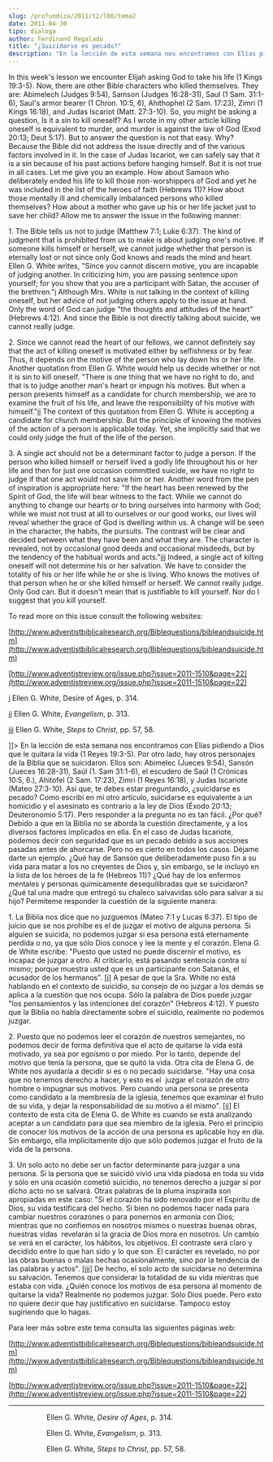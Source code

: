 ```yaml
---
slug: /profundiza/2011/t2/l06/tema2
date: 2011-04-30
tipo: dialoga
author: Ferdinand Regalado
title: "¿Suicidarse es pecado?"
description: "En la lección de esta semana nos encontramos con Elías pidiendo a Dios que le  quitara la vida (1 Reyes 19:3-5). Por otro lado, hay otros personajes de la  Biblia que se suicidaron. Ellos son: Abimelec (Jueces 9:54), Sansón (Jueces  16:28-31), Saúl (1. Sam 31:1-6), el escudero..."
---
```


In this week's lesson we encounter Elijah asking God to take his life (1 Kings 19:3-5). Now, there are other Bible characters who killed themselves. They are: Abimelech (Judges 9:54), Samson (Judges 16:28-31), Saul (1 Sam. 31:1-6), Saul's armor bearer (1 Chron. 10:5, 6), Ahithophel (2 Sam. 17:23), Zimri (1 Kings 16:18), and Judas Iscariot (Matt. 27:3-10). So, you might be asking a question, Is it a sin to kill oneself? As I wrote in my other article killing oneself is equivalent to murder, and murder is against the law of God (Exod 20:13; Deut 5:17). But to answer the question is not that easy. Why? Because the Bible did not address the issue directly and of the various factors involved in it. In the case of Judas Iscariot, we can safely say that it is a sin because of his past actions before hanging himself. But it is not true in all cases. Let me give you an example. How about Samson who deliberately ended his life to kill those non-worshippers of God and yet he was included in the list of the heroes of faith (Hebrews 11)? How about those mentally ill and chemically imbalanced persons who killed themselves? How about a mother who gave up his or her life jacket just to save her child? Allow me to answer the issue in the following manner:

1\. The Bible tells us not to judge (Matthew 7:1; Luke 6:37). The kind of judgment that is prohibited from us to make is about judging one's motive. If someone kills himself or herself, we cannot judge whether that person is eternally lost or not since only God knows and reads the mind and heart. Ellen G. White writes, "Since you cannot discern motive, you are incapable of judging another. In criticizing him, you are passing sentence upon yourself; for you show that you are a participant with Satan, the accuser of the brethren."[i](#sdendnote1sym) Although Mrs. White is not talking in the context of killing oneself, but her advice of not judging others apply to the issue at hand. Only the word of God can judge "the thoughts and attitudes of the heart" (Hebrews 4:12). And since the Bible is not directly talking about suicide, we cannot really judge.

2\. Since we cannot read the heart of our fellows, we cannot definitely say that the act of killing oneself is motivated either by selfishness or by fear. Thus, it depends on the motive of the person who lay down his or her life. Another quotation from Ellen G. White would help us decide whether or not it is sin to kill oneself. "There is one thing that we have no right to do, and that is to judge another man's heart or impugn his motives. But when a person presents himself as a candidate for church membership, we are to examine the fruit of his life, and leave the responsibility of his motive with himself."[ii](#sdendnote2sym) The context of this quotation from Ellen G. White is accepting a candidate for church membership. But the principle of knowing the motives of the action of a person is applicable today. Yet, she implicitly said that we could only judge the fruit of the life of the person.

3\. A single act should not be a determinant factor to judge a person. If the person who killed himself or herself lived a godly life throughout his or her life and then for just one occasion committed suicide, we have no right to judge if that one act would not save him or her. Another word from the pen of inspiration is appropriate here: "If the heart has been renewed by the Spirit of God, the life will bear witness to the fact. While we cannot do anything to change our hearts or to bring ourselves into harmony with God; while we must not trust at all to ourselves or our good works, our lives will reveal whether the grace of God is dwelling within us. A change will be seen in the character, the habits, the pursuits. The contrast will be clear and decided between what they have been and what they are. The character is revealed, not by occasional good deeds and occasional misdeeds, but by the tendency of the habitual words and acts."[iii](#sdendnote3sym) Indeed, a single act of killing oneself will not determine his or her salvation. We have to consider the totality of his or her life while he or she is living. Who knows the motives of that person when he or she killed himself or herself. We cannot really judge. Only God can. But it doesn't mean that is justifiable to kill yourself. Nor do I suggest that you kill yourself.

To read more on this issue consult the following websites:

[http://www.adventistbiblicalresearch.org/Biblequestions/bibleandsuicide.htm](http://www.adventistbiblicalresearch.org/Biblequestions/bibleandsuicide.htm)

[http://www.adventistreview.org/issue.php?issue=2011-1510&page=22](http://www.adventistreview.org/issue.php?issue=2011-1510&page=22)

[i](#sdendnote1anc) Ellen G. White, Desire of Ages, p. 314.

[ii](#sdendnote2anc) Ellen G. White, _Evangelism_, p. 313.

[iii](#sdendnote3anc) Ellen G. White, _Steps to Christ_, pp. 57, 58.

]]>
 En la lección de esta semana nos encontramos con Elías pidiendo a Dios que le quitara la vida (1 Reyes 19:3-5). Por otro lado, hay otros personajes de la Biblia que se suicidaron. Ellos son: Abimelec (Jueces 9:54), Sansón (Jueces 16:28-31), Saúl (1. Sam 31:1-6), el escudero de Saúl (1 Crónicas 10:5, 6.), Ahitofel (2 Sam. 17:23), Zimri (1 Reyes 16:18), y Judas Iscariote (Mateo 27:3-10). Así que, te debes estar preguntando, ¿suicidarse es pecado? Como escribí en mi otro artículo, suicidarse es equivalente a un homicidio y el asesinato es contrario a la ley de Dios (Éxodo 20:13; Deuteronomio 5:17). Pero responder a la pregunta no es tan fácil. ¿Por qué? Debido a que en la Biblia no se aborda la cuestión directamente, y a los diversos factores implicados en ella. En el caso de Judas Iscariote, podemos decir con seguridad que es un pecado debido a sus acciones pasadas antes de ahorcarse. Pero no es cierto en todos los casos. Déjame darte un ejemplo. ¿Qué hay de Sansón que deliberadamente puso fin a su vida para matar a los no creyentes de Dios y, sin embargo, se le incluyó en la lista de los héroes de la fe (Hebreos 11)? ¿Qué hay de los enfermos mentales y personas químicamente desequilibradas que se suicidaron? ¿Qué tal una madre que entregó su chaleco salvavidas sólo para salvar a su hijo? Permíteme responder la cuestión de la siguiente manera:

1\. La Biblia nos dice que no juzguemos (Mateo 7:1 y Lucas 6:37). El tipo de juicio que se nos prohíbe es el de juzgar el motivo de alguna persona. Si alguien se suicida, no podemos juzgar si esa persona está eternamente perdida o no, ya que sólo Dios conoce y lee la mente y el corazón. Elena G. de White escribe: "Puesto que usted no puede discernir el motivo, es incapaz de juzgar a otro. Al criticarlo, está pasando sentencia contra sí mismo; porque muestra usted que es un participante con Satanás, el acusador de los hermanos". [[i]](#_edn1 "") A pesar de que la Sra. White no está hablando en el contexto de suicidio, su consejo de no juzgar a los demás se aplica a la cuestión que nos ocupa. Sólo la palabra de Dios puede juzgar "los pensamientos y las intenciones del corazón" (Hebreos 4:12). Y puesto que la Biblia no habla directamente sobre el suicidio, realmente no podemos juzgar.

2\. Puesto que no podemos leer el corazón de nuestros semejantes, no podemos decir de forma definitiva que el acto de quitarse la vida está motivado, ya sea por egoísmo o por miedo. Por lo tanto, depende del motivo que tenía la persona, que se quitó la vida. Otra cita de Elena G. de White nos ayudaría a decidir si es o no pecado suicidarse. "Hay una cosa que no tenemos derecho a hacer, y esto es el  juzgar el corazón de otro hombre o impugnar sus motivos. Pero cuando una persona se presenta como candidato a la membresía de la iglesia, tenemos que examinar el fruto de su vida, y dejar la responsabilidad de su motivo a él mismo". [[ii]](#_edn2 "") El contexto de esta cita de Elena G. de White es cuando se está analizando aceptar a un candidato para que sea miembro de la iglesia. Pero el principio de conocer los motivos de la acción de una persona es aplicable hoy en día. Sin embargo, ella implícitamente dijo que sólo podemos juzgar el fruto de la vida de la persona.

3\. Un solo acto no debe ser un factor determinante para juzgar a una persona. Si la persona que se suicidó vivió una vida piadosa en toda su vida y sólo en una ocasión cometió suicidio, no tenemos derecho a juzgar si por dicho acto no se salvará. Otras palabras de la pluma inspirada son apropiadas en este caso: "Si el corazón ha sido renovado por el Espíritu de Dios, su vida testificará del hecho. Si bien no podemos hacer nada para cambiar nuestros corazones o para ponernos en armonía con Dios; mientras que no confiemos en nosotros mismos o nuestras buenas obras, nuestras vidas  revelarán si la gracia de Dios mora en nosotros. Un cambio se verá en el carácter, los hábitos, los objetivos. El contraste será claro y decidido entre lo que han sido y lo que son. El carácter es revelado, no por las obras buenas o malas hechas ocasionalmente, sino por la tendencia de las palabras y actos". [[iii]](#_edn3 "") De hecho, el solo acto de suicidarse no determina su salvación. Tenemos que considerar la totalidad de su vida mientras que estaba con vida. ¿Quién conoce los motivos de esa persona al momento de quitarse la vida? Realmente no podemos juzgar. Sólo Dios puede. Pero esto no quiere decir que hay justificativo en suicidarse. Tampoco estoy sugiriendo que lo hagas.

Para leer más sobre este tema consulta las siguientes páginas web:

[http://www.adventistbiblicalresearch.org/Biblequestions/bibleandsuicide.htm](http://www.adventistbiblicalresearch.org/Biblequestions/bibleandsuicide.htm)

[http://www.adventistreview.org/issue.php?issue=2011-1510&page=22](http://www.adventistreview.org/issue.php?issue=2011-1510&page=22)

* * *

                   Ellen G. White, _Desire of Ages_, p. 314.

                   Ellen G. White, _Evangelism_, p. 313.

                   Ellen G. White, _Steps to Christ_, pp. 57, 58.
